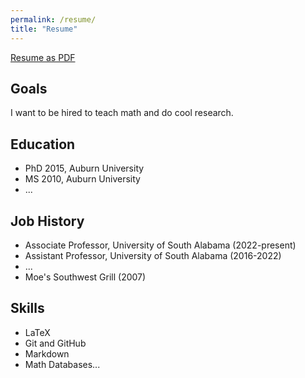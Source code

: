 ```yaml
---
permalink: /resume/
title: "Resume"
---
```


[Resume as PDF](/assets/resume.pdf)

## Goals

I want to be hired to teach math
and do cool research.

## Education

- PhD 2015, Auburn University
- MS 2010, Auburn University
- ...

## Job History

- Associate Professor, University of South Alabama (2022-present)
- Assistant Professor, University of South Alabama (2016-2022)
- ...
- Moe's Southwest Grill (2007)

## Skills

- LaTeX
- Git and GitHub
- Markdown
- Math Databases...

